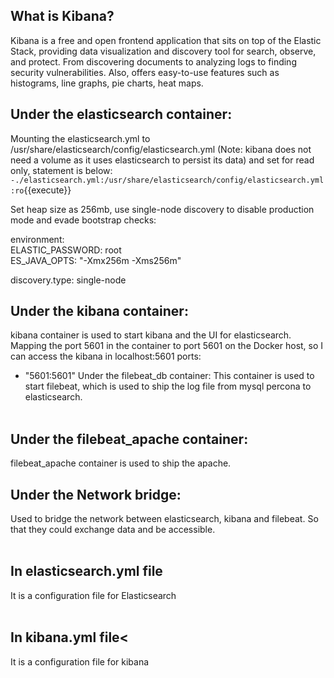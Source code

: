## What is Kibana?

Kibana is a free and open frontend application that sits on top of the Elastic Stack, providing data visualization and discovery tool for search, observe, and protect. From discovering documents to analyzing logs to finding security vulnerabilities. Also, offers easy-to-use features such as histograms, line graphs, pie charts, heat maps.

## Under the elasticsearch container:

Mounting the elasticsearch.yml to /usr/share/elasticsearch/config/elasticsearch.yml (Note: kibana does not need a volume as it uses elasticsearch to persist its data) and set for read only, statement is below:
`-./elasticsearch.yml:/usr/share/elasticsearch/config/elasticsearch.yml:ro`{{execute}}

Set heap size as 256mb, use single-node discovery to disable production mode and evade bootstrap checks:

environment:
<br>ELASTIC_PASSWORD: root</br>
ES_JAVA_OPTS: "-Xmx256m -Xms256m"

discovery.type: single-node

## Under the kibana container:

kibana container is used to start kibana and the UI for elasticsearch. Mapping the port 5601 in the container to port 5601 on the Docker host, so I can access the kibana in localhost:5601
ports:

- "5601:5601"
  Under the filebeat_db container:
  This container is used to start filebeat, which is used to ship the log file from mysql percona to elasticsearch.
  <br></br>

## Under the filebeat_apache container:

filebeat_apache container is used to ship the apache.

## Under the Network bridge:

Used to bridge the network between elasticsearch, kibana and filebeat. So that they could exchange data and be accessible.
<br></br>

## In elasticsearch.yml file

It is a configuration file for Elasticsearch
<br></br>

## In kibana.yml file<

It is a configuration file for kibana
